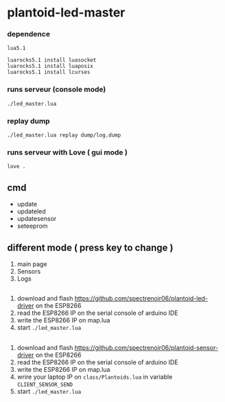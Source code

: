 # plantoid-led-master

### dependence
```
lua5.1

luarocks5.1 install luasocket
luarocks5.1 install luaposix
luarocks5.1 install lcurses
```

### runs serveur (console mode)
```
./led_master.lua
```
### replay dump
```
./led_master.lua replay dump/log.dump
```

### runs serveur with Love ( gui mode )
```
love .
```

## cmd
- update
- updateled
- updatesensor
- seteeprom

## different mode ( press key to change )

1. main page
2. Sensors
3. Logs

##

1. download and flash https://github.com/spectrenoir06/plantoid-led-driver on the ESP8266
2. read the ESP8266 IP on the serial console of arduino IDE
3. write the ESP8266 IP on map.lua
4. start `./led_master.lua`

##

1. download and flash https://github.com/spectrenoir06/plantoid-sensor-driver on the ESP8266
2. read the ESP8266 IP on the serial console of arduino IDE
3. write the ESP8266 IP on map.lua
5. wrire your laptop IP on `class/Plantoids.lua` in variable `CLIENT_SENSOR_SEND`
4. start `./led_master.lua`
